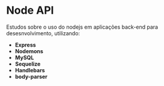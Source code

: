 <h1> Node API </h1>
<p> Estudos sobre o uso do nodejs em aplicações back-end para desesnvolvimento, utilizando: </p>
<ul>
  <strong>
    <li>Express</li> 
    <li>Nodemons</li>
    <li>MySQL</li>
    <li>Sequelize</li>
    <li>Handlebars</li>
    <li>body-parser</li>
  </strong>
</ul>
